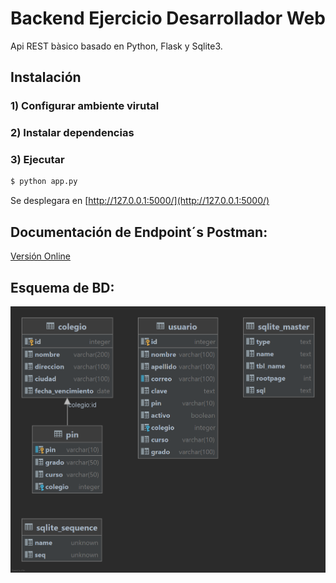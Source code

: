 # Backend Ejercicio Desarrollador Web

Api REST bàsico basado en Python, Flask y Sqlite3.

## Instalación
### 1) Configurar ambiente virutal
### 2) Instalar dependencias
### 3) Ejecutar
``` python
$ python app.py
```
Se desplegara en [http://127.0.0.1:5000/](http://127.0.0.1:5000/)

## Documentación de Endpoint´s Postman:
[Versión Online](https://documenter.getpostman.com/view/788304/Tzz5sxee)

## Esquema de BD:
![esquema](https://github.com/brandonrincon/educar-back/blob/master/doc/esquema.png?raw=true)